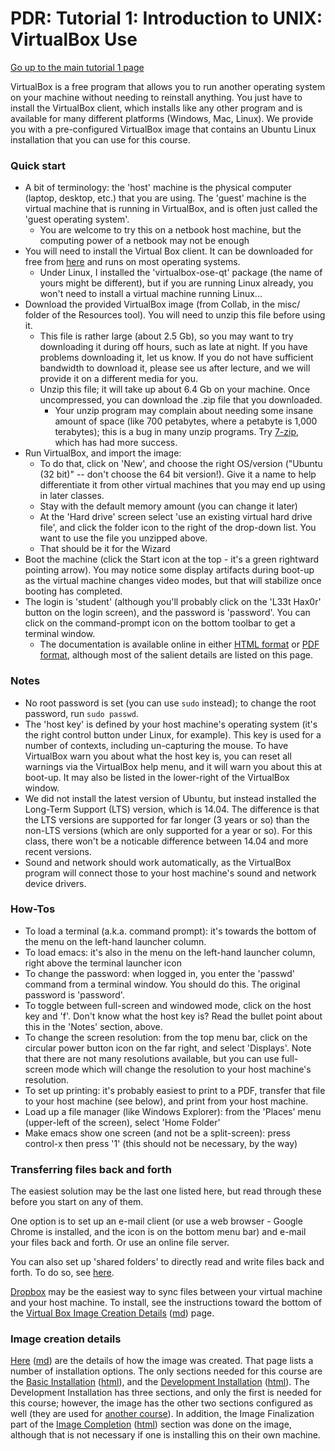PDR: Tutorial 1: Introduction to UNIX: VirtualBox Use
=====================================================

[Go up to the main tutorial 1 page](index.html)

VirtualBox is a free program that allows you to run another operating system on your machine without needing to reinstall anything.  You just have to install the VirtualBox client, which installs like any other program and is available for many different platforms (Windows, Mac, Linux).  We provide you with a pre-configured VirtualBox image that contains an Ubuntu Linux installation that you can use for this course.

### Quick start ###

- A bit of terminology: the 'host' machine is the physical computer (laptop, desktop, etc.) that you are using.  The 'guest' machine is the virtual machine that is running in VirtualBox, and is often just called the 'guest operating system'.
    - You are welcome to try this on a netbook host machine, but the computing power of a netbook may not be enough
- You will need to install the Virtual Box client.  It can be downloaded for free from [here](http://www.virtualbox.org/) and runs on most operating systems.
	- Under Linux, I installed the 'virtualbox-ose-qt' package (the name of yours might be different), but if you are running Linux already, you won't need to install a virtual machine running Linux...
- Download the provided VirtualBox image (from Collab, in the misc/ folder of the Resources tool).  You will need to unzip this file before using it.
    - This file is rather large (about 2.5 Gb), so you may want to try downloading it during off hours, such as late at night.  If you have problems downloading it, let us know.  If you do not have sufficient bandwidth to download it, please see us after lecture, and we will provide it on a different media for you.
	- Unzip this file; it will take up about 6.4 Gb on your machine.  Once uncompressed, you can download the .zip file that you downloaded.
        - Your unzip program may complain about needing some insane amount of space (like 700 petabytes, where a petabyte is 1,000 terabytes); this is a bug in many unzip programs.  Try [7-zip](http://www.7-zip.org/), which has had more success.
- Run VirtualBox, and import the image:
    - To do that, click on 'New', and choose the right OS/version ("Ubuntu (32 bit)" -- don't choose the 64 bit version!).  Give it a name to help differentiate it from other virtual machines that you may end up using in later classes.
    - Stay with the default memory amount (you can change it later)
    - At the 'Hard drive' screen select 'use an existing virtual hard drive file', and click the folder icon to the right of the drop-down list.  You want to use the file you unzipped above.
    - That should be it for the Wizard
- Boot the machine (click the Start icon at the top - it's a green rightward pointing arrow).  You may notice some display artifacts during boot-up as the virtual machine changes video modes, but that will stabilize once booting has completed.
- The login is 'student' (although you'll probably click on the 'L33t Hax0r' button on the login screen), and the password is 'password'.  You can click on the command-prompt icon on the bottom toolbar to get a terminal window.
    - The documentation is available online in either [HTML format](http://www.virtualbox.org/manual/UserManual.html) or [PDF format](http://download.virtualbox.org/virtualbox/UserManual.pdf), although most of the salient details are listed on this page.

### Notes ###

- No root password is set (you can use `sudo` instead); to change the root password, run `sudo passwd`.
- The 'host key' is defined by your host machine's operating system (it's the right control button under Linux, for example).  This key is used for a number of contexts, including un-capturing the mouse.  To have VirtualBox warn you about what the host key is, you can reset all warnings via the VirtualBox help menu, and it will warn you about this at boot-up.  It may also be listed in the lower-right of the VirtualBox window.
- We did not install the latest version of Ubuntu, but instead installed the Long-Term Support (LTS) version, which is 14.04.  The difference is that the LTS versions are supported for far longer (3 years or so) than the non-LTS versions (which are only supported for a year or so).  For this class, there won't be a noticable difference between 14.04 and more recent versions.
- Sound and network should work automatically, as the VirtualBox program will connect those to your host machine's sound and network device drivers.

### How-Tos ##
- To load a terminal (a.k.a. command prompt): it's towards the bottom of the menu on the left-hand launcher column.
- To load emacs: it's also in the menu on the left-hand launcher column, right above the terminal launcher icon
- To change the password: when logged in, you enter the 'passwd' command from a terminal window.  You should do this.  The original password is 'password'.
- To toggle between full-screen and windowed mode, click on the host key and 'f'.  Don't know what the host key is?  Read the bullet point about this in the 'Notes' section, above.
- To change the screen resolution: from the top menu bar, click on the circular power button icon on the far right, and select 'Displays'.  Note that there are not many resolutions available, but you can use full-screen mode which will change the resolution to your host machine's resolution.
- To set up printing: it's probably easiest to print to a PDF, transfer that file to your host machine (see below), and print from your host machine.
- Load up a file manager (like Windows Explorer): from the 'Places' menu (upper-left of the screen), select 'Home Folder'
- Make emacs show one screen (and not be a split-screen): press control-x then press '1' (this should not be necessary, by the way)


### Transferring files back and forth ###

The easiest solution may be the last one listed here, but read through these before you start on any of them.

One option is to set up an e-mail client (or use a web browser - Google Chrome is installed, and the icon is on the bottom menu bar) and e-mail your files back and forth.  Or use an online file server.

You can also set up 'shared folders' to directly read and write files back and forth.  To do so, see [here](http://www.ubuntugeek.com/how-to-access-windows-host-shared-folders-from-ubuntu-guest-in-virtualbox.html).

[Dropbox](http://dropbox.com) may be the easiest way to sync files between your virtual machine and your host machine.  To install, see the instructions toward the bottom of the [Virtual Box Image Creation Details](vb-image-details.html) ([md](vb-image-details.md)) page.

### Image creation details ###

[Here](vb-image-details.html) ([md](vb-image-details.md)) are the
 details of how the image was created.  That page lists a number of
 installation options.  The only sections needed for this course are the
 [Basic Installation](vb-image-details.md#basic)
 ([html](vb-image-details.html#basic)), and the
 [Development Installation](vb-image-details.md#development)
 ([html](vb-image-details.html#development)).  The Development
 Installation has three sections, and only the first is needed for
 this course; however, the image has the other two sections configured
 as well (they are used for
 [another course](http://aaronbloomfield.github.io/slp)).  In addition,
 the Image Finalization part of the
 [Image Completion](vb-image-details.md#completion)
 ([html](vb-image-details.html#completion)) section was done on the
 image, although that is not necessary if one is installing this on
 their own machine.
